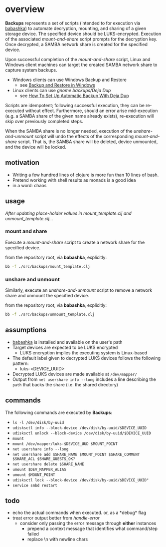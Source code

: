 # overview

__Backups__ represents a set of scripts (intended to for execution via [babashka](https://github.com/babashka/babashka)) to automate decryption, mounting, and sharing of a given storage device.
The specified device should be LUKS-encrypted. Execution of the associated _mount-and-share_ script prompts for the 
decryption key. Once decrypted, a SAMBA network share is created for the specified device.

Upon successful completion of the _mount-and-share_ script, Linux and Windows client machines can target the created SAMBA network share to capture system backups.
* Windows clients can use Windows Backup and Restore
  * see [Backup and Restore in Windows](https://support.microsoft.com/en-us/windows/backup-and-restore-in-windows-352091d2-bb9d-3ea3-ed18-52ef2b88cbef#WindowsVersion=Windows_10)
* Linux clients can use _gnome backups/Deja Dup_
  * see [How To Set Up Automatic Backup With Deja Dup](https://www.addictivetips.com/ubuntu-linux-tips/set-up-automatic-backup-deja-dup/)

Scripts are idempotent; following successful execution, they can be re-executed without effect. Furthermore, should an error arise mid-execution (e.g. a SAMBA share of the given name already exists),
re-execution will skip over previously completed steps.

When the SAMBA share is no longer needed, execution of the _unshare-and-unmount_ script will undo the effects of the corresponding _mount-and-share_ script. 
That is, the SAMBA share will be deleted, device unmounted, and the device will be locked.

## motivation

* Writing a few hundred lines of clojure is more fun than 10 lines of bash.
* Pretend working with shell results as monads is a good idea
* in a word: chaos

## usage

_After updating place-holder values in mount_template.clj and unmount_template.clj..._

### mount and share

Execute a _mount-and-share_ script to create a network share for the specified device. 

from the repository root, via __babashka__, explicitly:

```bash
bb -f ./src/backups/mount_template.clj
```

### unshare and unmount

Similarly, execute an _unshare-and-unmount_ script to remove a network share and unmount the specified device.

from the repository root, via __babashka__, explicitly:

```bash
bb -f ./src/backups/unmount_template.clj
```

## assumptions

* [babashka](https://github.com/babashka/babashka) is installed and available on the user's path
* Target devices are expected to be LUKS encrypted
  * LUKS encryption implies the executing system is Linux-based
* The default label given to decrypted LUKS devices follows the following pattern:
  * luks-<DEVICE_UUID>
* Decrypted LUKS devices are made available at `/dev/mapper/`
* Output from `net usershare info --long` includes a line describing the `path` that backs the share (i.e. the shared directory)

## commands

The following commands are executed by __Backups__:

* `ls -l /dev/disk/by-uuid`
* `udisksctl info --block-device /dev/disk/by-uuid/$DEVICE_UUID`
* `udisksctl unlock --block-device /dev/disk/by-uuid/$DEVICE_UUID`
* `mount`
* `mount /dev/mapper/luks-$DEVICE_UUD $MOUNT_POINT`
* `net usershare info --long`
* `net usershare add $SHARE_NAME $MOUNT_POINT $SHARE_COMMENT $SHARE_ACL $SHARE_GUESTS_OK?`
* `net usershare delete $SHARE_NAME`
* `umount $DEV_MAPPER_ALIAS`
* `umount $MOUNT_POINT`
* `udisksctl lock --block-device /dev/disk/by-uuid/$DEVICE_UUID"`
* `service smbd restart`

## todo

* echo the actual commands when executed. or, as a \*debug\* flag
* treat error output better from _handle-error_
  * consider only passing the error message through __either__ instances
    * prepend a context message that identifies what command/step failed 
    * replace \n with newline chars

